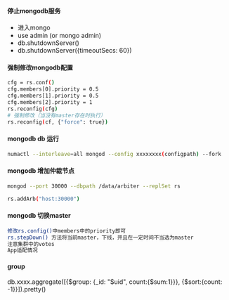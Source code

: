 #### 停止mongodb服务
* 进入mongo 
* use admin (or mongo admin)
* db.shutdownServer()
* db.shutdownServer({timeoutSecs: 60})

#### 强制修改mongodb配置
``` bash
cfg = rs.conf()
cfg.members[0].priority = 0.5
cfg.members[1].priority = 0.5
cfg.members[2].priority = 1
rs.reconfig(cfg)
# 强制修改（当没有master存在时执行）
rs.reconfig(cf, {"force": true})
```

#### mongodb db 运行
``` bash
numactl --interleave=all mongod --config xxxxxxxx(configpath) --fork
```

#### mongodb 增加仲裁节点
``` bash
mongod --port 30000 --dbpath /data/arbiter --replSet rs

rs.addArb("host:30000")
```

#### mongodb 切换master
``` bash
修改rs.config()中members中的priority即可
rs.stepDown() 方法将当前master，下线，并且在一定时间不当选为master
注意集群中的votes
App适配情况
```


#### group
db.xxxx.aggregate([{$group: {_id: "$uid", count:{$sum:1}}}, {$sort:{count: -1}}]).pretty()
